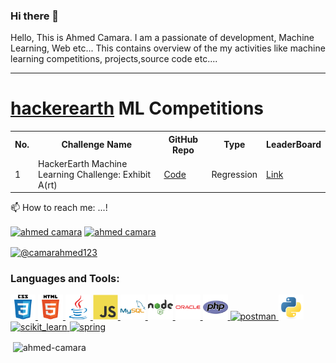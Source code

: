 ### Hi there 👋


<!--


Here are some ideas to get you started:
- 🔭 I’m currently working on Java Spring project
- 🔭 I’m currently working on ...
- 🌱 I’m currently learning ...
- 👯 I’m looking to collaborate on ...
- 🤔 I’m looking for help with ...
- 💬 Ask me about ...
- 📫 How to reach me: ...
- 😄 Pronouns: ...
- ⚡ Fun fact: ...
-->

Hello, This is Ahmed Camara. I am a passionate of development, Machine Learning, Web etc...
This contains overview of the my activities like  machine learning competitions, projects,source code etc....

<hr>

<h1> <a href="https://www.hackerearth.com/challenges/">hackerearth</a> ML Competitions</h1>


<table>
  <tr>
    <th>No.</th>
    <th>Challenge Name</th>
    <th>GitHub Repo</th>
    <th>Type</th>
    <th>LeaderBoard</th>
  </tr>
  <tr>
    <td>1</td>
    <td>HackerEarth Machine Learning Challenge: Exhibit A(rt)</td>
    <td><a href="https://github.com/Ahmed-Camara/HackerEarth-Machine-Learning-Challenge-Exhibit-A-rt-">Code</a></td>
    <td>Regression</td>
    <td><a href="https://www.hackerearth.com/challenges/competitive/hackerearth-machine-learning-challenge-predict-shipping-cost/leaderboard/predict-the-cost-to-ship-the-sculptures-12-e7728f5d/page/7/" target="_blank">Link</a></td>
  </tr>
</table>







:mailbox: How to reach me: ...!

<p align="left" display="flex">
<a href="https://linkedin.com/in/ahmed-camara-76bb731a2" target="blank"><img align="center" src="https://cdn.jsdelivr.net/npm/simple-icons@3.0.1/icons/linkedin.svg" alt="ahmed camara" height="30" width="40" /></a>
<a href="https://fb.com/Ahmed.Camara.Lefa" target="blank"><img align="center" src="https://cdn.jsdelivr.net/npm/simple-icons@3.0.1/icons/facebook.svg" alt="ahmed camara" height="30" width="40" /></a>

<a href="https://www.hackerearth.com/@camarahmed123" target="blank"><img align="center" src="https://cdn.jsdelivr.net/npm/simple-icons@3.0.1/icons/hackerearth.svg" alt="@camarahmed123" height="30" width="40" /></a>
</p>

<h3 align="left">Languages and Tools:</h3>
<p align="left"> <a href="https://www.w3schools.com/css/" target="_blank"> <img src="https://raw.githubusercontent.com/devicons/devicon/master/icons/css3/css3-original-wordmark.svg" alt="css3" width="40" height="40"/> </a> <a href="https://www.w3.org/html/" target="_blank"> <img src="https://raw.githubusercontent.com/devicons/devicon/master/icons/html5/html5-original-wordmark.svg" alt="html5" width="40" height="40"/> </a> <a href="https://www.java.com" target="_blank"> <img src="https://raw.githubusercontent.com/devicons/devicon/master/icons/java/java-original.svg" alt="java" width="40" height="40"/> </a> <a href="https://developer.mozilla.org/en-US/docs/Web/JavaScript" target="_blank"> <img src="https://raw.githubusercontent.com/devicons/devicon/master/icons/javascript/javascript-original.svg" alt="javascript" width="40" height="40"/> </a> <a href="https://www.mysql.com/" target="_blank"> <img src="https://raw.githubusercontent.com/devicons/devicon/master/icons/mysql/mysql-original-wordmark.svg" alt="mysql" width="40" height="40"/> </a> <a href="https://nodejs.org" target="_blank"> <img src="https://raw.githubusercontent.com/devicons/devicon/master/icons/nodejs/nodejs-original-wordmark.svg" alt="nodejs" width="40" height="40"/> </a> <a href="https://www.oracle.com/" target="_blank"> <img src="https://raw.githubusercontent.com/devicons/devicon/master/icons/oracle/oracle-original.svg" alt="oracle" width="40" height="40"/> </a> <a href="https://www.php.net" target="_blank"> <img src="https://raw.githubusercontent.com/devicons/devicon/master/icons/php/php-original.svg" alt="php" width="40" height="40"/> </a> <a href="https://postman.com" target="_blank"> <img src="https://www.vectorlogo.zone/logos/getpostman/getpostman-icon.svg" alt="postman" width="40" height="40"/> </a> <a href="https://www.python.org" target="_blank"> <img src="https://raw.githubusercontent.com/devicons/devicon/master/icons/python/python-original.svg" alt="python" width="40" height="40"/> </a> <a href="https://scikit-learn.org/" target="_blank"> <img src="https://upload.wikimedia.org/wikipedia/commons/0/05/Scikit_learn_logo_small.svg" alt="scikit_learn" width="40" height="40"/> </a> <a href="https://spring.io/" target="_blank"> <img src="https://www.vectorlogo.zone/logos/springio/springio-icon.svg" alt="spring" width="40" height="40"/> </a> </p>

<p>&nbsp;<img align="center" src="https://github-readme-stats.vercel.app/api?username=ahmed-camara&show_icons=true&locale=en" alt="ahmed-camara" /></p>











